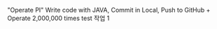 "Operate PI" 
Write code with JAVA, Commit in Local, Push to GitHub
+
Operate 2,000,000 times
test 작업 1